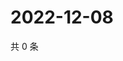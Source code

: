 # 2022-12-08

共 0 条

<!-- BEGIN WEIBO -->
<!-- 最后更新时间 Thu Dec 08 2022 02:01:09 GMT+0800 (China Standard Time) -->

<!-- END WEIBO -->
